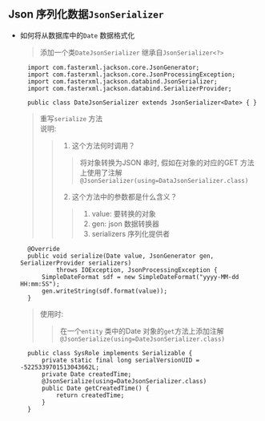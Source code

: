

## Json 序列化数据`JsonSerializer`

- 如何将从数据库中的`Date` 数据格式化
    > 添加一个类`DateJsonSerializer` 继承自`JsonSerializer<?>`
    
        import com.fasterxml.jackson.core.JsonGenerator;
        import com.fasterxml.jackson.core.JsonProcessingException;
        import com.fasterxml.jackson.databind.JsonSerializer;
        import com.fasterxml.jackson.databind.SerializerProvider;

        public class DateJsonSerializer extends JsonSerializer<Date> { }

    > 重写`serialize` 方法<br>
    > 说明: 
    >>  1. 这个方法何时调用？
	>>>  将对象转换为JSON 串时, 假如在对象的对应的GET 方法上使用了注解 `@JsonSerializer(using=DataJsonSerializer.class)`
	>>  2. 这个方法中的参数都是什么含义？
	>>>  1. value: 要转换的对象
	>>>  2. gen: json 数据转换器
	>>>  3. serializers 序列化提供者

        @Override
        public void serialize(Date value, JsonGenerator gen, SerializerProvider serializers)
                throws IOException, JsonProcessingException {
            SimpleDateFormat sdf = new SimpleDateFormat("yyyy-MM-dd HH:mm:SS");
            gen.writeString(sdf.format(value));
        }

    > 使用时: 
    >> 在一个`entity` 类中的Date 对象的`get`方法上添加注解`@JsonSerialize(using=DateJsonSerializer.class)`

        public class SysRole implements Serializable {
            private static final long serialVersionUID = -5225339701513043662L;
            private Date createdTime;
            @JsonSerialize(using=DateJsonSerializer.class)
            public Date getCreatedTime() {
                return createdTime;
            }
        }

